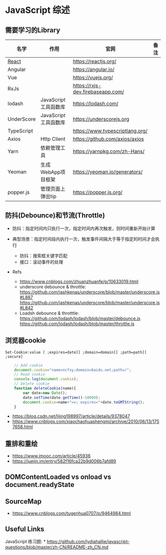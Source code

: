 # JavaScript 综述

## 需要学习的Library

| 名字                | 作用                 | 官网                                | 备注 |
|---------------------|----------------------|-------------------------------------|------|
| [React](./React.md) |                      | <https://reactjs.org/>              |      |
| Angular             |                      | <https://angular.io/>               |      |
| Vue                 |                      | <https://vuejs.org/>                |      |
| RxJs                |                      | <https://rxjs-dev.firebaseapp.com/> |      |
| lodash              | JavaScript工具函数库 | <https://lodash.com/>               |      |
| UnderScore          | JavaScript工具函数库 | <https://underscorejs.org>          |      |
| TypeScript          |                      | <https://www.typescriptlang.org/>   |      |
| Axios               | Http Client          | <https://github.com/axios/axios>    |      |
| Yarn                | 依赖管理工具         | <https://yarnpkg.com/zh-Hans/>      |      |
| Yeoman              | 生成WebApp项目框架   | <https://yeoman.io/generators/>     |      |
| popper.js           | 管理页面上弹出tip    | <https://popper.js.org/>            |      |

## 防抖(Debounce)和节流(Throttle)

* 防抖：指定时间内只执行一次，指定时间内再次触发，则时间重新开始计算
* 典型场景：指定时间段内执行一次，触发事件间隔大于等于指定的时间才会执行
  * 防抖：搜索框关键字匹配
  * 接口：滚动事件的处理

* Refs
  * <https://www.cnblogs.com/zhuanzhuanfe/p/10633019.html>
  * underscore debounce & throttle:
    <https://github.com/jashkenas/underscore/blob/master/underscore.js#L887>
    <https://github.com/jashkenas/underscore/blob/master/underscore.js#L842>
  * Loadsh debounce & throtttle:
    <https://github.com/lodash/lodash/blob/master/debounce.js>
    <https://github.com/lodash/lodash/blob/master/throttle.js>

## 浏览器cookie

`Set-Cookie:value [ ;expires=date][ ;domain=domain][ ;path=path][ ;secure]`

```javascript
    // Add cookie
    document.cookie="name=ncfxy;domain=baidu.net;path=/";
    // Read cookie
    console.log(document.cookie);
    // Delete cookie
    function deleteCookie(name){
        var date=new Date();
        date.setTime(date.getTime()-10000);
        document.cookie=name+"=v; expires="+date.toGMTString();
    }
```

* <https://blog.csdn.net/lijing198997/article/details/9378047>
* <https://www.cnblogs.com/xiaochaohuashengmi/archive/2010/06/13/1757658.html>

## 重排和重绘

* <https://www.imooc.com/article/45936>
* <https://juejin.im/entry/582f16fca22b9d006b7afd89>

## DOMContentLoaded vs onload vs document.readyState


## SourceMap

* <https://www.cnblogs.com/tugenhua0707/p/9464984.html>

## Useful Links

JavaScript 练习题:
    * <https://github.com/lydiahallie/javascript-questions/blob/master/zh-CN/README-zh_CN.md>
